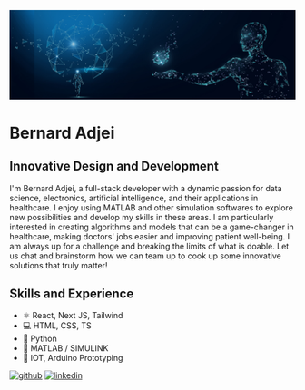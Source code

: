![Design and Development](banner.jpg)

# Bernard Adjei
## Innovative Design and Development

I'm Bernard Adjei, a full-stack developer with a dynamic passion for data science, electronics, artificial intelligence, and their applications in healthcare. I enjoy using MATLAB and other simulation softwares to explore new possibilities and develop my skills in these areas. I am particularly interested in creating algorithms and models that can be a game-changer in healthcare, making doctors' jobs easier and improving patient well-being. I am always up for a challenge and breaking the limits of what is doable. Let us chat and brainstorm how we can team up to cook up some innovative solutions that truly matter!

## Skills and Experience
* ⚛ React, Next JS, Tailwind
* 💻 HTML, CSS, TS
* 🐍 Python
* 🧮 MATLAB / SIMULINK
* 📡 IOT, Arduino Prototyping


[<img src='https://cdn.jsdelivr.net/npm/simple-icons@3.0.1/icons/github.svg' alt='github' height='40'>](https://github.com/bengentle10)  [<img src='https://cdn.jsdelivr.net/npm/simple-icons@3.0.1/icons/linkedin.svg' alt='linkedin' height='40'>](https://www.linkedin.com/in/bernardmarfoadjei/)  

